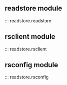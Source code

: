 ## readstore module

::: readstore.readstore

## rsclient module

::: readstore.rsclient

## rsconfig module

::: readstore.rsconfig